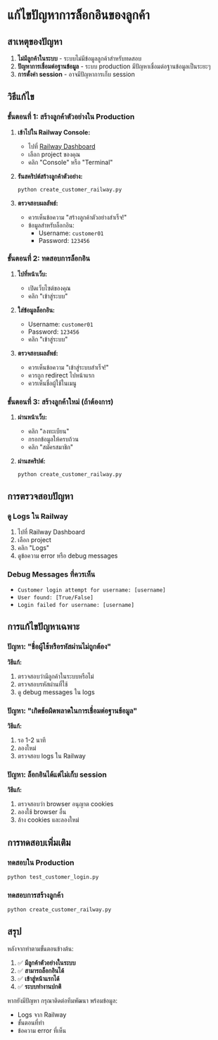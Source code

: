 # แก้ไขปัญหาการล็อกอินของลูกค้า

## สาเหตุของปัญหา
1. **ไม่มีลูกค้าในระบบ** - ระบบไม่มีข้อมูลลูกค้าสำหรับทดสอบ
2. **ปัญหาการเชื่อมต่อฐานข้อมูล** - ระบบ production มีปัญหาเชื่อมต่อฐานข้อมูลเป็นระยะๆ
3. **การตั้งค่า session** - อาจมีปัญหาการเก็บ session

## วิธีแก้ไข

### ขั้นตอนที่ 1: สร้างลูกค้าตัวอย่างใน Production

1. **เข้าไปใน Railway Console:**
   - ไปที่ [Railway Dashboard](https://railway.app)
   - เลือก project ของคุณ
   - คลิก "Console" หรือ "Terminal"

2. **รันสคริปต์สร้างลูกค้าตัวอย่าง:**
   ```bash
   python create_customer_railway.py
   ```

3. **ตรวจสอบผลลัพธ์:**
   - ควรเห็นข้อความ "สร้างลูกค้าตัวอย่างสำเร็จ!"
   - ข้อมูลสำหรับล็อกอิน:
     - Username: `customer01`
     - Password: `123456`

### ขั้นตอนที่ 2: ทดสอบการล็อกอิน

1. **ไปที่หน้าเว็บ:**
   - เปิดเว็บไซต์ของคุณ
   - คลิก "เข้าสู่ระบบ"

2. **ใส่ข้อมูลล็อกอิน:**
   - Username: `customer01`
   - Password: `123456`
   - คลิก "เข้าสู่ระบบ"

3. **ตรวจสอบผลลัพธ์:**
   - ควรเห็นข้อความ "เข้าสู่ระบบสำเร็จ!"
   - ควรถูก redirect ไปหน้าแรก
   - ควรเห็นชื่อผู้ใช้ในเมนู

### ขั้นตอนที่ 3: สร้างลูกค้าใหม่ (ถ้าต้องการ)

1. **ผ่านหน้าเว็บ:**
   - คลิก "ลงทะเบียน"
   - กรอกข้อมูลให้ครบถ้วน
   - คลิก "สมัครสมาชิก"

2. **ผ่านสคริปต์:**
   ```bash
   python create_customer_railway.py
   ```

## การตรวจสอบปัญหา

### ดู Logs ใน Railway
1. ไปที่ Railway Dashboard
2. เลือก project
3. คลิก "Logs"
4. ดูข้อความ error หรือ debug messages

### Debug Messages ที่ควรเห็น
- `Customer login attempt for username: [username]`
- `User found: [True/False]`
- `Login failed for username: [username]`

## การแก้ไขปัญหาเฉพาะ

### ปัญหา: "ชื่อผู้ใช้หรือรหัสผ่านไม่ถูกต้อง"
**วิธีแก้:**
1. ตรวจสอบว่ามีลูกค้าในระบบหรือไม่
2. ตรวจสอบรหัสผ่านที่ใช้
3. ดู debug messages ใน logs

### ปัญหา: "เกิดข้อผิดพลาดในการเชื่อมต่อฐานข้อมูล"
**วิธีแก้:**
1. รอ 1-2 นาที
2. ลองใหม่
3. ตรวจสอบ logs ใน Railway

### ปัญหา: ล็อกอินได้แต่ไม่เก็บ session
**วิธีแก้:**
1. ตรวจสอบว่า browser อนุญาต cookies
2. ลองใช้ browser อื่น
3. ล้าง cookies และลองใหม่

## การทดสอบเพิ่มเติม

### ทดสอบใน Production
```bash
python test_customer_login.py
```

### ทดสอบการสร้างลูกค้า
```bash
python create_customer_railway.py
```

## สรุป

หลังจากทำตามขั้นตอนข้างต้น:
1. ✅ **มีลูกค้าตัวอย่างในระบบ**
2. ✅ **สามารถล็อกอินได้**
3. ✅ **เข้าสู่หน้าแรกได้**
4. ✅ **ระบบทำงานปกติ**

หากยังมีปัญหา กรุณาติดต่อทีมพัฒนา พร้อมข้อมูล:
- Logs จาก Railway
- ขั้นตอนที่ทำ
- ข้อความ error ที่เห็น
